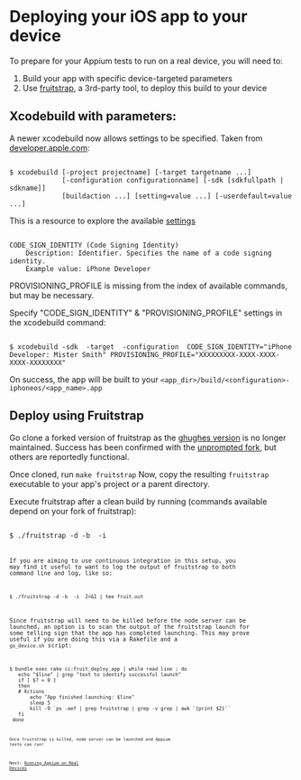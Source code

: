 # Deploying your iOS app to your device

To prepare for your Appium tests to run on a real device, you will need to:

1. Build your app with specific device-targeted parameters
1. Use [fruitstrap](https://github.com/ghughes/fruitstrap), a 3rd-party tool,
 to deploy this build to your device

## Xcodebuild with parameters:
A newer xcodebuild now allows settings to be specified. Taken from [developer.apple.com](https://developer.apple.com/library/mac/#documentation/Darwin/Reference/ManPages/man1/xcodebuild.1.html):

<code>
$ xcodebuild [-project projectname] [-target targetname ...]
             [-configuration configurationname] [-sdk [sdkfullpath | sdkname]]
             [buildaction ...] [setting=value ...] [-userdefault=value ...]
</code>

This is a resource to explore the available [settings](https://developer.apple.com/library/mac/#documentation/DeveloperTools/Reference/XcodeBuildSettingRef/1-Build_Setting_Reference/build_setting_ref.html#//apple_ref/doc/uid/TP40003931-CH3-DontLinkElementID_10)

<code>
CODE_SIGN_IDENTITY (Code Signing Identity)
    Description: Identifier. Specifies the name of a code signing identity.
    Example value: iPhone Developer
</code>

PROVISIONING_PROFILE is missing from the index of available commands,
but may be necessary.

Specify "CODE_SIGN_IDENTITY" & "PROVISIONING_PROFILE" settings in the
xcodebuild command:

<code>
$ xcodebuild -sdk <iphoneos> -target <target_name> -configuration <Debug> CODE_SIGN_IDENTITY="iPhone Developer: Mister Smith" PROVISIONING_PROFILE="XXXXXXXXX-XXXX-XXXX-XXXX-XXXXXXXX"
</code>

On success, the app will be built to your ```<app_dir>/build/<configuration>-iphoneos/<app_name>.app```

## Deploy using Fruitstrap

Go clone a forked version of fruitstrap as the [ghughes version](https://github.com/ghughes/fruitstrap)
is no longer maintained. Success has been confirmed with the [unprompted fork](https://github.com/unprompted/fruitstrap),
but others are reportedly functional.

Once cloned, run `make fruitstrap`
Now, copy the resulting `fruitstrap` executable to your app's project or a
parent directory.

Execute fruitstrap after a clean build by running (commands available depend
on your fork of fruitstrap):

<code>
$ ./fruitstrap -d -b <PATH_TO_APP> -i <Device_UDID>
<code>

If you are aiming to use continuous integration in this setup,
you may find it useful to want to log the output of fruitstrap to both
command line and log, like so:

<code>
$ ./fruitstrap -d -b <PATH_TO_APP> -i <Device_UDID> 2>&1 | tee fruit.out
</code>

Since fruitstrap will need to be killed before the node server can be
launched, an option is to scan the output of the fruitstrap launch for some
telling sign that the app has completed launching. This may prove useful if
you are doing this via a Rakefile and a ``go_device.sh`` script:

<code>
$ bundle exec rake ci:fruit_deploy_app | while read line ; do
   echo "$line" | grep "text to identify successful launch"
   if [ $? = 0 ]
   then
   # Actions
       echo "App finished launching: $line"
       sleep 5
       kill -9 `ps -aef | grep fruitstrap | grep -v grep | awk '{print $2}'`
   fi
 done
<code>

Once fruitstrap is killed, node server can be launched and Appium tests can run!

Next: [Running Appium on Real Devices](real-devices.md)
